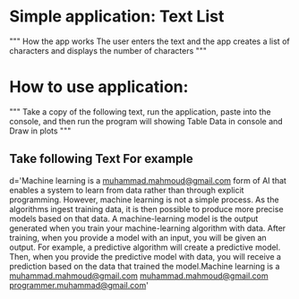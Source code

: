 # Simple application: Text List
"""
How the app works
The user enters the text and the app creates a list of characters and displays the number of characters
"""
# How to use application:
"""
Take a copy of the following text, run the application, paste into the console, and then run the program
will showing Table Data in console and Draw in plots
"""
## Take following Text For example
d='Machine learning is a muhammad.mahmoud@gmail.com  form of AI that enables a system to learn from data rather than through explicit programming. However, machine learning is not a simple process. As the algorithms ingest training data, it is then possible to produce more precise models based on that data. A machine-learning model is the output generated when you train your machine-learning algorithm with data. After training, when you provide a model with an input, you will be given an output. For example, a predictive algorithm will create a predictive model. Then, when you provide the predictive model with data, you will receive a prediction based on the data that trained the model.Machine learning is a muhammad.mahmoud@gmail.com  muhammad.mahmoud@gmail.com programmer.muhammad@gmail.com'
